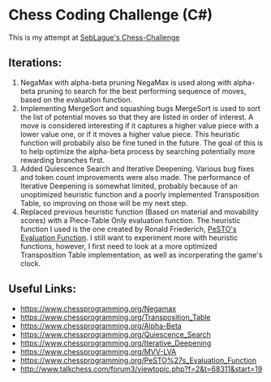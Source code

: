 # Chess Coding Challenge (C#)

This is my attempt at [SebLague's Chess-Challenge](https://github.com/SebLague/Chess-Challenge)

## Iterations:
1) NegaMax with alpha-beta pruning
NegaMax is used along with alpha-beta pruning to search for the best performing sequence of moves, based on the evaluation function.
2) Implementing MergeSort and squashing bugs
MergeSort is used to sort the list of potential moves so that they are listed in order of interest. A move is considered interesting if it captures a higher value piece with a lower value one, or if it moves a higher value piece. This heuristic function will probabily also be fine tuned in the future. The goal of this is to help optimize the alpha-beta process by searching potentially more rewarding branches first.
3) Added Quiescence Search and Iterative Deepening. Various bug fixes and token count improvements were also made. The performance of Iterative Deepening is somewhat limited, probably because of an unoptimized heuristic function and a poorly implemented Transposition Table, so improving on those will be my next step.  
4) Replaced previous heuristic function (Based on material and movability scores) with a Piece-Table Only evaluation function. The heuristic function I used is the one created by Ronald Friederich, [PeSTO's Evaluation Function](https://www.chessprogramming.org/PeSTO%27s_Evaluation_Function). I still want to experiment more with heuristic functions, however, I first need to look at a more optimized Transposition Table implementation, as well as incorperating the game's clock.


## Useful Links:
- https://www.chessprogramming.org/Negamax
- https://www.chessprogramming.org/Transposition_Table
- https://www.chessprogramming.org/Alpha-Beta 
- https://www.chessprogramming.org/Quiescence_Search 
- https://www.chessprogramming.org/Iterative_Deepening 
- https://www.chessprogramming.org/MVV-LVA
- https://www.chessprogramming.org/PeSTO%27s_Evaluation_Function
- http://www.talkchess.com/forum3/viewtopic.php?f=2&t=68311&start=19
